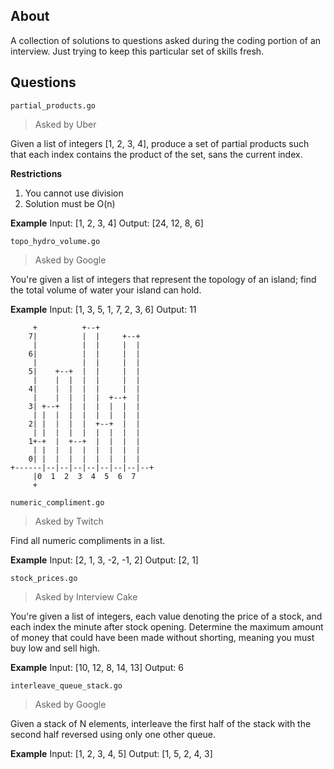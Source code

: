About
---

A collection of solutions to questions asked during the coding portion of an interview. Just trying to keep this particular set of skills fresh.

Questions
---

`partial_products.go`

> Asked by Uber

Given a list of integers [1, 2, 3, 4], produce a set of partial products such that each index contains the product of the set, sans the current index.

**Restrictions**
1. You cannot use division
2. Solution must be O(n)

**Example**
Input:  [1, 2, 3, 4]
Output: [24, 12, 8, 6]

`topo_hydro_volume.go`

> Asked by Google

You're given a list of integers that represent the topology of an island; find the total volume of water your island can hold.

**Example**
Input: [1, 3, 5, 1, 7, 2, 3, 6]
Output: 11

```
     +          +--+
    7|          |  |     +--+
     |          |  |     |  |
    6|          |  |     |  |
     |          |  |     |  |
    5|    +--+  |  |     |  |
     |    |  |  |  |     |  |
    4|    |  |  |  |     |  |
     |    |  |  |  |  +--+  |
    3| +--+  |  |  |  |  |  |
     | |  |  |  |  |  |  |  |
    2| |  |  |  |  +--+  |  |
     | |  |  |  |  |  |  |  |
    1+-+  |  +--+  |  |  |  |
     | |  |  |  |  |  |  |  |
    0| |  |  |  |  |  |  |  |
+------|--|--|--|--|--|--|--|--+
     |0  1  2  3  4  5  6  7
     +
```

`numeric_compliment.go`

> Asked by Twitch

Find all numeric compliments in a list.

**Example**
Input: [2, 1, 3, -2, -1, 2]
Output: [2, 1]

`stock_prices.go`

> Asked by Interview Cake

You're given a list of integers, each value denoting the price of a stock, and each index the minute after stock opening. Determine the maximum amount of money that could have been made without shorting, meaning you must buy low and sell high.

**Example**
Input: [10, 12, 8, 14, 13]
Output: 6

`interleave_queue_stack.go`

> Asked by Google

Given a stack of N elements, interleave the first half of the stack with the second half reversed using only one other queue.

**Example**
Input: [1, 2, 3, 4, 5]
Output: [1, 5, 2, 4, 3]
